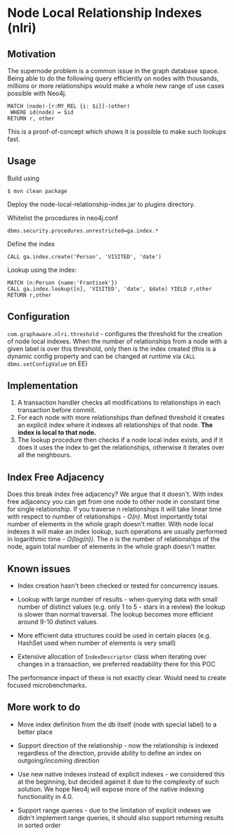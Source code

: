 # Node Local Relationship Indexes (nlri)

## Motivation

The supernode problem is a common issue in the graph database space. 
Being able to do the following query efficiently on nodes with thousands, millions or more relationships would make a whole new range of use cases possible with Neo4j.  

```
MATCH (node)-[r:MY_REL {i: $i}]-(other)
 WHERE id(node) = $id
RETURN r, other
```

This is a proof-of-concept which shows it is possible to make such lookups fast.

## Usage

Build using

```
$ mvn clean package
```

Deploy the node-local-relationship-index.jar to plugins directory.

Whitelist the procedures in neo4j.conf 
```
dbms.security.procedures.unrestricted=ga.index.*
```

Define the index

```
CALL ga.index.create('Person', 'VISITED', 'date')
```

Lookup using the index:
```
MATCH (n:Person {name:'Frantisek'}) 
CALL ga.index.lookup([n], 'VISITED', 'date', $date) YIELD r,other 
RETURN r,other
```

## Configuration

`com.graphaware.nlri.threshold` - configures the threshold for the creation of node local indexes. 
When the number of relationships from a node with a given label is over this threshold, only then is the index created 
(this is a dynamic config property and can be changed at runtime via `CALL dbms.setConfigValue` on EE)

## Implementation

1. A transaction handler checks all modifications to relationships in each transaction before commit.
2. For each node with more relationships than defined threshold it creates an explicit index where it indexes all relationships of that node.
**The index is local to that node.**
3. The lookup procedure then checks if a node local index exists, and if it does it uses the index to get the relationships,
otherwise it iterates over all the neighbours.

## Index Free Adjacency

Does this break index free adjacency? We argue that it doesn't. 
With index free adjacency you can get from one node to other node in constant time for single relationship.
If you traverse n relationships it will take linear time with respect to number of relationships - _O(n)_.
Most importantly total number of elements in the whole graph doesn't matter.
With node local indexes it will make an index lookup, such operations are usually performed in logarithmic time - _O(log(n))_.
The _n_ is the number of relationships of the node, again total number of elements in the whole graph doesn't matter.

## Known issues

- Index creation hasn't been checked or tested for concurrency issues.

- Lookup with large number of results - when querying data with small number of distinct values (e.g. only 1 to 5 - stars in a review) 
the lookup is slower than normal traversal. The lookup becomes more efficient around 9-10 distinct values. 

- More efficient data structures could be used in certain places (e.g. HashSet used when number of elements is very small)

- Extensive allocation of `IndexDescriptor` class when iterating over changes in a transaction, we preferred readability there for this POC

The performance impact of these is not exactly clear. Would need to create focused microbenchmarks. 

## More work to do

- Move index definition from the db itself (node with special label) to a better place

- Support direction of the relationship - now the relationship is indexed regardless of the direction, provide ability 
to define an index on outgoing/incoming direction

- Use new native indexes instead of explicit indexes - we considered this at the beginning, but decided against it due 
to the complexity of such solution. We hope Neo4j will expose more of the native indexing functionality in 4.0.

- Support range queries - due to the limitation of explicit indexes we didn't implement range queries, it should also 
support returning results in sorted order  